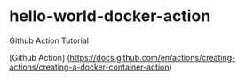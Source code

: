 # hello-world-docker-action
Github Action Tutorial


[Github Action] (https://docs.github.com/en/actions/creating-actions/creating-a-docker-container-action)
